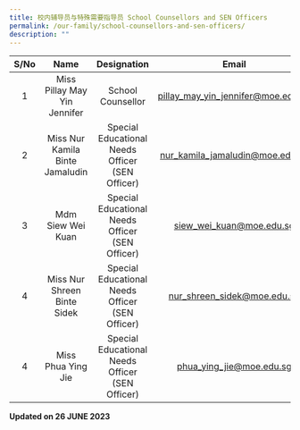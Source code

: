 ```yaml
---
title: 校内辅导员与特殊需要指导员 School Counsellors and SEN Officers
permalink: /our-family/school-counsellors-and-sen-officers/
description: ""
---
```

| S/No |               Name              |    Designation    |                Email               |
|:----:|:-------------------------------:|:-----------------:|:----------------------------------:|
|   1  |   Miss Pillay May Yin Jennifer  | School Counsellor | pillay_may_yin_jennifer@moe.edu.sg |
|   2  | Miss Nur Kamila Binte Jamaludin |   Special Educational Needs Officer (SEN Officer) |   nur_kamila_jamaludin@moe.edu.sg  |
|   3  |        Mdm Siew Wei Kuan        |    Special Educational Needs Officer (SEN Officer)    |      siew_wei_kuan@moe.edu.sg      |
|   4  |   Miss Nur Shreen Binte Sidek   |    Special Educational Needs Officer (SEN Officer)   |    nur_shreen_sidek@moe.edu.sg     |
|   4  |   Miss Phua Ying Jie   |    Special Educational Needs Officer (SEN Officer)    |    phua_ying_jie@moe.edu.sg     |

**Updated on 26 JUNE 2023**